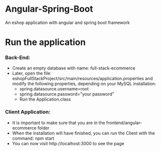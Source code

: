 # Angular-Spring-Boot

An eshop application with angular and spring boot framework 

# Run the application

### Back-End:
* Create an empty database with name: full-stack-ecommerce
* Later, open the file: eshopFullStackProject/src/main/resources/application.properties and
modify the following properties, depending on your MySQL installation:
  - spring.datasource.username=root
  - spring.datasource.password=”your password”
  - Run the Application.class
  
### Client Application:
- It is important to make sure that you are in the frontend/angular-ecommerce folder 
-  When the installation will have finished, you can run the Client with the command: npm start
- You can now visit http://localhost:3000 to see the page
